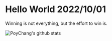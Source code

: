 # Hello World 2022/10/01

Winning is not everything, but the effort to win is.

![PoyChang's github stats](https://github-readme-stats.vercel.app/api?username=poychang&show_icons=true&theme=dracula)

